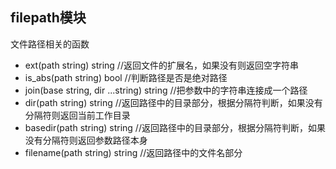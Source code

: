 ## filepath模块

文件路径相关的函数

- ext(path string) string  //返回文件的扩展名，如果没有则返回空字符串
- is_abs(path string) bool  //判断路径是否是绝对路径
- join(base string, dir ...string) string  //把参数中的字符串连接成一个路径
- dir(path string) string   //返回路径中的目录部分，根据分隔符判断，如果没有分隔符则返回当前工作目录
- basedir(path string) string //返回路径中的目录部分，根据分隔符判断，如果没有分隔符则返回参数路径本身
- filename(path string) string  //返回路径中的文件名部分